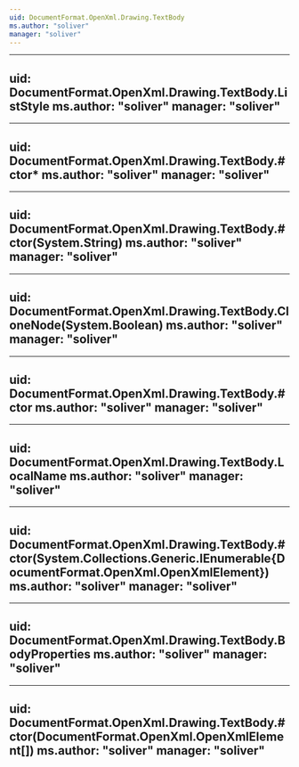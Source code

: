 ```yaml
---
uid: DocumentFormat.OpenXml.Drawing.TextBody
ms.author: "soliver"
manager: "soliver"
---
```


---
uid: DocumentFormat.OpenXml.Drawing.TextBody.ListStyle
ms.author: "soliver"
manager: "soliver"
---

---
uid: DocumentFormat.OpenXml.Drawing.TextBody.#ctor*
ms.author: "soliver"
manager: "soliver"
---

---
uid: DocumentFormat.OpenXml.Drawing.TextBody.#ctor(System.String)
ms.author: "soliver"
manager: "soliver"
---

---
uid: DocumentFormat.OpenXml.Drawing.TextBody.CloneNode(System.Boolean)
ms.author: "soliver"
manager: "soliver"
---

---
uid: DocumentFormat.OpenXml.Drawing.TextBody.#ctor
ms.author: "soliver"
manager: "soliver"
---

---
uid: DocumentFormat.OpenXml.Drawing.TextBody.LocalName
ms.author: "soliver"
manager: "soliver"
---

---
uid: DocumentFormat.OpenXml.Drawing.TextBody.#ctor(System.Collections.Generic.IEnumerable{DocumentFormat.OpenXml.OpenXmlElement})
ms.author: "soliver"
manager: "soliver"
---

---
uid: DocumentFormat.OpenXml.Drawing.TextBody.BodyProperties
ms.author: "soliver"
manager: "soliver"
---

---
uid: DocumentFormat.OpenXml.Drawing.TextBody.#ctor(DocumentFormat.OpenXml.OpenXmlElement[])
ms.author: "soliver"
manager: "soliver"
---
